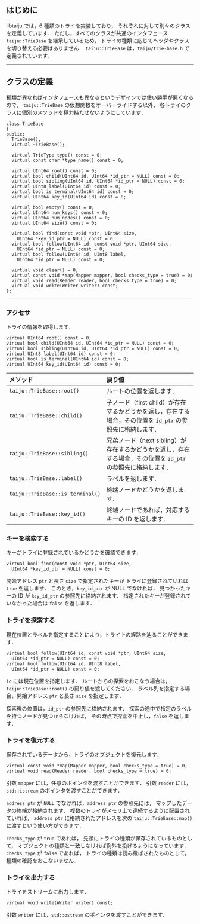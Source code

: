 ## はじめに ##

libtaiju では，6 種類のトライを実装しており，
それぞれに対して別々のクラスを定義しています．
ただし，すべてのクラスが共通のインタフェース
`taiju::TrieBase` を継承しているため，
トライの種類に応じてヘッダやクラスを切り替える必要はありません．
`taiju::TrieBase` は，`taiju/trie-base.h` で定義されています．


---


## クラスの定義 ##

種類が異なればインタフェースも異なるというデザインでは使い勝手が悪くなるので，
`taiju::TrieBase` の仮想関数をオーバーライドする以外，
各トライのクラスに個別のメソッドを極力持たせないようにしています．

```
class TrieBase
{
public:
  TrieBase();
  virtual ~TrieBase();

  virtual TrieType type() const = 0;
  virtual const char *type_name() const = 0;

  virtual UInt64 root() const = 0;
  virtual bool child(UInt64 id, UInt64 *id_ptr = NULL) const = 0;
  virtual bool sibling(UInt64 id, UInt64 *id_ptr = NULL) const = 0;
  virtual UInt8 label(UInt64 id) const = 0;
  virtual bool is_terminal(UInt64 id) const = 0;
  virtual UInt64 key_id(UInt64 id) const = 0;

  virtual bool empty() const = 0;
  virtual UInt64 num_keys() const = 0;
  virtual UInt64 num_nodes() const = 0;
  virtual UInt64 size() const = 0;

  virtual bool find(const void *ptr, UInt64 size,
    UInt64 *key_id_ptr = NULL) const = 0;
  virtual bool follow(UInt64 id, const void *ptr, UInt64 size,
    UInt64 *id_ptr = NULL) const = 0;
  virtual bool follow(UInt64 id, UInt8 label,
    UInt64 *id_ptr = NULL) const = 0;

  virtual void clear() = 0;
  virtual const void *map(Mapper mapper, bool checks_type = true) = 0;
  virtual void read(Reader reader, bool checks_type = true) = 0;
  virtual void write(Writer writer) const;
};
```


---


### アクセサ ###

トライの情報を取得します．

```
virtual UInt64 root() const = 0;
virtual bool child(UInt64 id, UInt64 *id_ptr = NULL) const = 0;
virtual bool sibling(UInt64 id, UInt64 *id_ptr = NULL) const = 0;
virtual UInt8 label(UInt64 id) const = 0;
virtual bool is_terminal(UInt64 id) const = 0;
virtual UInt64 key_id(UInt64 id) const = 0;
```

|**メソッド**|**戻り値**|
|:---------------|:------------|
|`taiju::TrieBase::root()`|ルートの位置を返します．|
|`taiju::TrieBase::child()`|子ノード（first child）が存在するかどうかを返し，存在する場合，その位置を `id_ptr` の参照先に格納します．|
|`taiju::TrieBase::sibling()`|兄弟ノード（next sibling）が存在するかどうかを返し，存在する場合，その位置を `id_ptr` の参照先に格納します．|
|`taiju::TrieBase::label()`|ラベルを返します．|
|`taiju::TrieBase::is_terminal()`|終端ノードかどうかを返します．|
|`taiju::TrieBase::key_id()`|終端ノードであれば，対応するキーの ID を返します．|

### キーを検索する ###

キーがトライに登録されているかどうかを確認できます．

```
virtual bool find(const void *ptr, UInt64 size,
  UInt64 *key_id_ptr = NULL) const = 0;
```

開始アドレス `ptr` と長さ `size` で指定されたキーが
トライに登録されていれば `true` を返します．
このとき，`key_id_ptr` が NULL でなければ，
見つかったキーの ID が `key_id_ptr` の参照先に格納されます．
指定されたキーが登録されていなかった場合は `false` を返します．

### トライを探索する ###

現在位置とラベルを指定することにより，トライ上の経路を辿ることができます．

```
virtual bool follow(UInt64 id, const void *ptr, UInt64 size,
  UInt64 *id_ptr = NULL) const = 0;
virtual bool follow(UInt64 id, UInt8 label,
  UInt64 *id_ptr = NULL) const = 0;
```

`id` には現在位置を指定します．
ルートからの探索をおこなう場合は，
`taiju::TrieBase::root()` の戻り値を渡してください．
ラベル列を指定する場合，開始アドレス `ptr` と長さ `size` を指定します．

探索後の位置は，`id_ptr` の参照先に格納されます．
探索の途中で指定のラベルを持つノードが見つからなければ，
その時点で探索を中止し，`false` を返します．

### トライを復元する ###

保存されているデータから，トライのオブジェクトを復元します．

```
virtual const void *map(Mapper mapper, bool checks_type = true) = 0;
virtual void read(Reader reader, bool checks_type = true) = 0;
```

引数 `mapper` には，任意のポインタを渡すことができます．
引数 `reader` には，`std::istream` のポインタを渡すことができます．

`address_ptr` が `NULL` でなければ，`address_ptr` の参照先には，
マップしたデータの終端が格納されます．
複数のトライがメモリ上で連続するように配置されていれば，
`address_ptr` に格納されたアドレスを次の
`taiju::TrieBase::map()` に渡すという使い方ができます．

`checks_type` が `true` であれば，
先頭にトライの種類が保存されているものとして，
オブジェクトの種類と一致しなければ例外を投げるようになっています．
`checks_type` が `false` であれば，
トライの種類は読み飛ばされたものとして，種類の確認をおこないません．

### トライを出力する ###

トライをストリームに出力します．

```
virtual void write(Writer writer) const;
```

引数 `writer` には，`std::ostream` のポインタを渡すことができます．